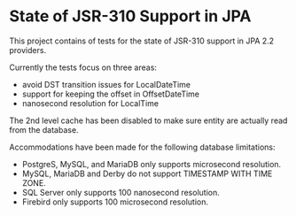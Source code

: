 State of JSR-310 Support in JPA
===============================

This project contains of tests for the state of JSR-310 support in JPA 2.2 providers.

Currently the tests focus on three areas:

 * avoid DST transition issues for LocalDateTime
 * support for keeping the offset in OffsetDateTime
 * nanosecond resolution for LocalTime

The 2nd level cache has been disabled to make sure entity are actually read from the database.

Accommodations have been made for the following database limitations:

 * PostgreS, MySQL, and MariaDB only supports microsecond resolution.
 * MySQL, MariaDB and Derby do not support TIMESTAMP WITH TIME ZONE.
 * SQL Server only supports 100 nanosecond resolution.
 * Firebird only supports 100 microsecond resolution.

 